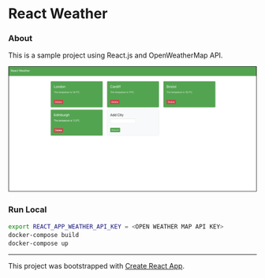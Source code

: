 # React Weather

### About
This is a sample project using React.js and OpenWeatherMap API.

[![](./images/MainPage.png)](#)

### Run Local
``` bash
export REACT_APP_WEATHER_API_KEY = <OPEN WEATHER MAP API KEY>
docker-compose build
docker-compose up
```


---
This project was bootstrapped with [Create React App](https://github.com/facebook/create-react-app).



